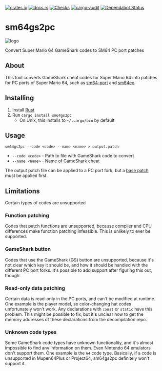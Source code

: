 [![crates.io](https://img.shields.io/crates/v/sm64gs2pc)](https://crates.io/crates/sm64gs2pc)
[![docs.rs](https://docs.rs/sm64gs2pc/badge.svg)](https://docs.rs/sm64gs2pc)
[![Checks](https://github.com/sm64gs2pc/sm64gs2pc/workflows/Checks/badge.svg)](https://github.com/sm64gs2pc/sm64gs2pc/actions?query=workflow%3AChecks)
[![cargo-audit](https://github.com/sm64gs2pc/sm64gs2pc/workflows/cargo-audit/badge.svg)](https://github.com/sm64gs2pc/sm64gs2pc/actions?query=workflow%3Acargo-audit)
[![Dependabot Status](https://api.dependabot.com/badges/status?host=github&repo=sm64gs2pc/sm64gs2pc)](https://dependabot.com)

# sm64gs2pc

![logo](https://raw.githubusercontent.com/sm64gs2pc/assets/master/logo.png)

Convert Super Mario 64 GameShark codes to SM64 PC port patches

## About

This tool converts GameShark cheat codes for Super Mario 64 into patches for PC
ports of Super Mario 64, such as
[sm64-port](https://github.com/sm64-port/sm64-port) and
[sm64ex](https://github.com/sm64pc/sm64ex).

## Installing

1. Install [Rust](https://rustup.rs/)
2. Run `cargo install sm64gs2pc`
     * On Unix, this installs to `~/.cargo/bin` by default

## Usage

```
sm64gs2pc --code <code> --name <name> > output.patch
```
* `--code <code>` - Path to file with GameShark code to convert
* `--name <name>` - Name of GameShark cheat

The output patch file can be applied to a PC port fork, but a
[base patch](base-patches) must be applied first.

## Limitations

Certain types of codes are unsupported

### Function patching

Codes that patch functions are unsupported, because compiler and CPU differences
make function patching infeasible. This is unlikely to ever be supported.

### GameShark button

Codes that use the GameShark (GS) button are unsupported, because it's not clear
which key it should be, and how it should be handled with the different PC port
forks. It's possible to add support after figuring this out, though.

### Read-only data patching

Certain data is read-only in the PC ports, and can't be modified at runtime. One
example is the player model, so color-changing hat codes unfortunately won't
work. Any declarations with `const` or `static` have this problem. This might be
possible to fix, but it's unclear how to get the memory addresses of these
declarations from the decompilation repo.

### Unknown code types

Some GameShark code types have unknown functionality, and it's almost impossible
to find any information on them. Even Nintendo 64 emulators don't support them.
One example is the `A4` code type. Basically, if a code is unsupported in
Mupen64Plus or Project64, sm64gs2pc definitely won't support it.
